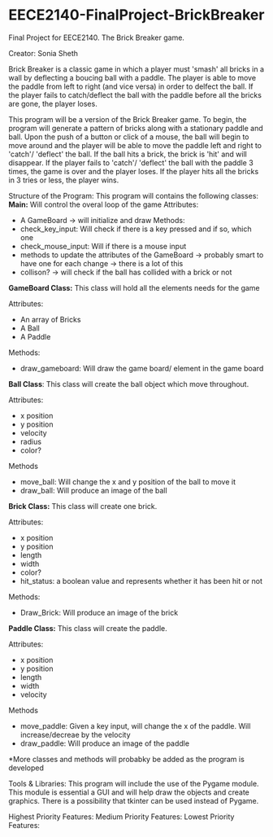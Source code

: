 # EECE2140-FinalProject-BrickBreaker
Final Project for EECE2140. The Brick Breaker game.

Creator: Sonia Sheth

Brick Breaker is a classic game in which a player must 'smash' all bricks in a wall by deflecting a boucing ball with a paddle. The player is able to move the paddle from left to right (and vice versa) in order to delfect the ball. If the player fails to catch/deflect the ball with the paddle before all the bricks are gone, the player loses.

This program will be a version of the Brick Breaker game. To begin, the program will generate a pattern of bricks along with a stationary paddle and ball. Upon the push of a button or click of a mouse, the ball will begin to move around and the player will be able to move the paddle left and right to 'catch'/ 'deflect' the ball. If the ball hits a brick, the brick is 'hit' and will disappear. If the player fails to 'catch'/ 'deflect' the ball with the paddle 3 times, the game is over and the player loses. If the player hits all the bricks in 3 tries or less, the player wins. 

Structure of the Program:
This program will contains the following classes:
**Main:** Will control the overal loop of the game 
Attributes:
- A GameBoard -> will initialize and draw 
Methods:
- check_key_input: Will check if there is a key pressed and if so, which one 
- check_mouse_input: Will if there is a mouse input 
- methods to update the attributes of the GameBoard -> probably smart to have one for each change -> there is a lot of this 
- collison? -> will check if the ball has collided with a brick or not 

**GameBoard Class:** This class will hold all the elements needs for the game

Attributes:
- An array of Bricks 
- A Ball
- A Paddle 

Methods:
- draw_gameboard: Will draw the game board/ element in the game board


**Ball Class**: This class will create the ball object which move throughout. 

Attributes: 
- x position 
- y position 
- velocity 
- radius 
- color?

Methods
- move_ball: Will change the x and y position of the ball to move it 
- draw_ball: Will produce an image of the ball  


**Brick Class:** This class will create one brick. 

Attributes: 
- x position 
- y position 
- length
- width
- color?
- hit_status: a boolean value and represents whether it has been hit or not 

Methods:
- Draw_Brick: Will produce an image of the brick 
                 
**Paddle Class:** This class will create the paddle. 

Attributes: 
- x position 
- y position 
- length
- width
- velocity

Methods
- move_paddle: Given a key input, will change the x of the paddle. Will increase/decreae by the velocity
- draw_paddle: Will produce an image of the paddle

*More classes and methods will probabky be added as the program is developed

Tools & Libraries:
This program will include the use of the Pygame module. This module is essential a GUI and will help draw the objects and create graphics. There is a possibility that tkinter can be used instead of Pygame. 

Highest Priority Features:
Medium Priority Features:
Lowest Priority Features:
